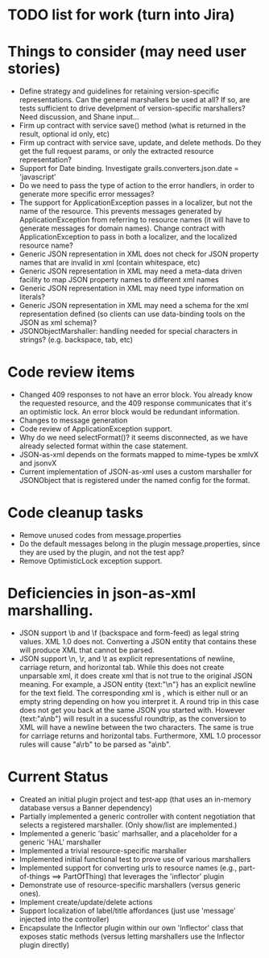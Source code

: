<!-- ********************************************************************
     Copyright 2013 Ellucian Company L.P. and its affiliates.
******************************************************************** -->

# TODO list for work (turn into Jira)

# Things to consider (may need user stories)
* Define strategy and guidelines for retaining version-specific representations. Can the general marshallers be used at all?  If so, are tests sufficient to drive develpment of version-specific marshallers?  Need discussion, and Shane input...
* Firm up contract with service save() method (what is returned in the result, optional id only, etc)
* Firm up contract with service save, update, and delete methods.  Do they get the full request params, or only the extracted resource representation?
* Support for Date binding.  Investigate grails.converters.json.date = 'javascript'
* Do we need to pass the type of action to the error handlers, in order to generate more specific error messages?
* The support for ApplicationException passes in a localizer, but not the name of the resource.  This prevents messages generated by ApplicationException from referring to resource names (it will have to generate messages for domain names).  Change contract with ApplicationException to pass in both a localizer, and the localized resource name?
* Generic JSON representation in XML does not check for JSON property names that are invalid in xml (contain whitespace, etc)
* Generic JSON representation in XML may need a meta-data driven facility to map JSON property names to different xml names
* Generic JSON representation in XML may need type information on literals?
* Generic JSON representation in XML may need a schema for the xml representation defined (so clients can use data-binding tools on the JSON as xml schema)?
* JSONObjectMarshaller: handling needed for special characters in strings? (e.g. backspace, tab, etc)


# Code review items
* Changed 409 responses to not have an error block.  You already know the requested resource, and the 409 response communicates that it's an optimistic lock.  An error block would be redundant information.
* Changes to message generation
* Code review of ApplicationException support.
* Why do we need selectFormat()?  it seems disconnected, as we have already selected format within the case statement.
* JSON-as-xml depends on the formats mapped to mime-types be xmlvX and jsonvX
* Current implementation of JSON-as-xml uses a custom marshaller for JSONObject that is registered under the named config for the format.

# Code cleanup tasks
* Remove unused codes from message.properties
* Do the default messages belong in the plugin message.properties, since they are used by the plugin, and not the test app?
* Remove OptimisticLock exception support.

# Deficiencies in json-as-xml marshalling.
* JSON support \b and \f (backspace and form-feed) as legal string values.  XML 1.0 does not.  Converting a JSON entity that contains these will produce XML that cannot be parsed.
* JSON support \n, \r, and \t as explicit representations of newline, carriage return, and horizontal tab.  While this does not create unparsable xml, it does create xml that is not true to the original JSON meaning.  For example, a JSON entity {text:"\n"} has an explicit newline for the text field.  The corresponding xml is <text/>, which is either null or an empty string depending on how you interpret it.  A round trip in this case does not get you back at the same JSON you started with.  However {text:"a\nb"} will result in a sucessful roundtrip, as the conversion to XML will have a newline between the two characters.  The same is true for carriage returns and horizontal tabs.  Furthermore, XML 1.0 processor rules will cause "a\rb" to be parsed as "a\nb".

# Current Status
* Created an initial plugin project and test-app (that uses an in-memory database versus a Banner dependency)
* Partially implemented a generic controller with content negotiation that selects a registered marshaller. (Only show/list are implemented.)
* Implemented a generic 'basic' marhsaller, and a placeholder for a generic 'HAL' marshaller
* Implemented a trivial resource-specific marshaller
* Implemented initial functional test to prove use of various marshallers
* Implemented support for converting urls to resource names (e.g., part-of-things ==> PartOfThing) that leverages the 'inflector' plugin
* Demonstrate use of resource-specific marshallers (versus generic ones).
* Implement create/update/delete actions
* Support localization of label/title affordances (just use 'message' injected into the controller)
* Encapsulate the Inflector plugin within our own 'Inflector' class that exposes static methods (versus letting marshallers use the Inflector plugin directly)





